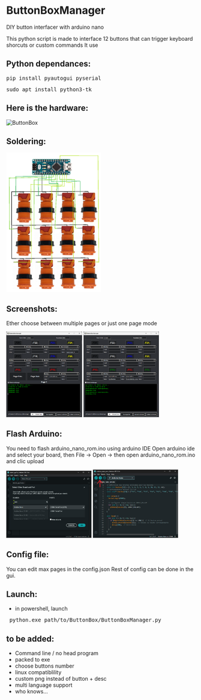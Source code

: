 # ButtonBoxManager
DIY button interfacer with arduino nano 

This python script is made to interface 12 buttons that can trigger keyboard shorcuts or custom commands
It use 

Python dependances:
 -
 <pre>pip install pyautogui pyserial</pre>
 <pre>sudo apt install python3-tk</pre>

Here is the hardware:  
 -
<img src="png/ButtonBox.png" alt="ButtonBox" width="50%"/>

Soldering:
 -
<img src="png/soldering.png" alt="Soldering" width="50%"/>



Screenshots:
 -
Ether choose between multiple pages or just one page mode
<div align="left">
  <img src="png/screen1.png" alt="Image 1" width="40%"/>
  <img src="png/screen2.png" alt="Image 2" width="40%"/>
</div>

Flash Arduino:
 -
You need to flash arduino_nano_rom.ino using arduino IDE
 Open arduino ide and select your board, then
 File -> Open -> then open arduino_nano_rom.ino
 and clic upload
<div align="left">
  <img src="png/arduinoIDEinstall1.png" alt="install1" width="45%"/>
  <img src="png/arduinoIDEinstall2.png" alt="install2" width="45%"/>
</div>

Config file:
 -
You can edit max pages in the config.json 
Rest of config can be done in the gui.

Launch:
 -
 - in powershell, launch
 <pre> python.exe path/to/ButtonBox/ButtonBoxManager.py </pre>

to be added:
 -
- Command line / no head program
- packed to exe
- choose buttons number
- linux compatiblility
- custom png instead of button + desc
- multi language support
- who knows...
